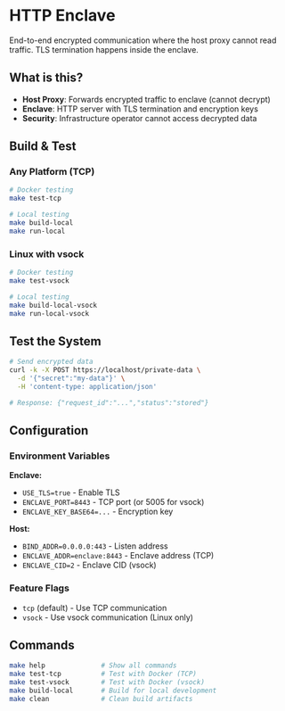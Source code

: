 # HTTP Enclave

End-to-end encrypted communication where the host proxy cannot read traffic. TLS termination happens inside the enclave.

## What is this?

- **Host Proxy**: Forwards encrypted traffic to enclave (cannot decrypt)
- **Enclave**: HTTP server with TLS termination and encryption keys
- **Security**: Infrastructure operator cannot access decrypted data

## Build & Test

### Any Platform (TCP)
```bash
# Docker testing
make test-tcp

# Local testing
make build-local
make run-local
```

### Linux with vsock
```bash
# Docker testing
make test-vsock

# Local testing  
make build-local-vsock
make run-local-vsock
```

## Test the System

```bash
# Send encrypted data
curl -k -X POST https://localhost/private-data \
  -d '{"secret":"my-data"}' \
  -H 'content-type: application/json'

# Response: {"request_id":"...","status":"stored"}
```

## Configuration

### Environment Variables

**Enclave:**
- `USE_TLS=true` - Enable TLS
- `ENCLAVE_PORT=8443` - TCP port (or 5005 for vsock)
- `ENCLAVE_KEY_BASE64=...` - Encryption key

**Host:**
- `BIND_ADDR=0.0.0.0:443` - Listen address
- `ENCLAVE_ADDR=enclave:8443` - Enclave address (TCP)
- `ENCLAVE_CID=2` - Enclave CID (vsock)

### Feature Flags

- `tcp` (default) - Use TCP communication
- `vsock` - Use vsock communication (Linux only)

## Commands

```bash
make help              # Show all commands
make test-tcp          # Test with Docker (TCP)
make test-vsock        # Test with Docker (vsock)
make build-local       # Build for local development
make clean             # Clean build artifacts
```